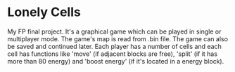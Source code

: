 # Lonely Cells
My FP final project. It's a graphical game which can be played in single or multiplayer mode. The game's map is read from .bin file. The game can also be saved and continued later. Each player has a number of cells and each cell has functions like 'move' (if adjacent blocks are free), 'split' (if it has more than 80 energy) and 'boost energy' (if it's located in a energy block).